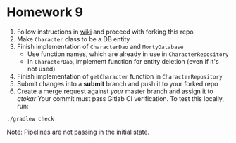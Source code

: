 # Homework 9

1. Follow instructions in [wiki](https://gitlab.fi.muni.cz/grp-pv256/wiki/wikis/home)
and proceed with forking this repo
2. Make `Character` class to be a DB entity
3. Finish implementation of `CharacterDao` and `MortyDatabase`
   * Use function names, which are already in use in `CharacterRepository`
   * In `CharacterDao`, implement function for entity deletion (even if it's not used)
4. Finish implementation of `getCharacter` function in `CharacterRepository`
5. Submit changes into a **submit** branch and push it to your forked repo
6. Create a merge request against _your_ master branch and assign it to _qtokar_
Your commit must pass Gitlab CI verification. To test this locally, run:
```
./gradlew check
```
Note: Pipelines are not passing in the initial state.
